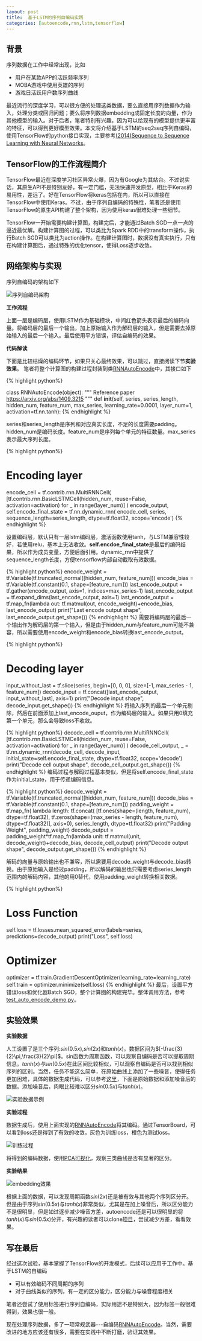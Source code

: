 ```yaml
---
layout: post
title:  基于LSTM的序列自编码实践
categories: [autoencode,rnn,lstm,tensorflow]
---
```


## 背景

序列数据在工作中经常出现，比如

* 用户在某款APP的活跃频率序列
* MOBA游戏中使用英雄的序列
* 游戏日活跃用户数序列曲线

最近流行的深度学习，可以很方便的处理这类数据，要么直接用序列数据作为输入，处理分类或回归问题；要么将序列数据embedding成固定长度的向量，作为其他模型的输入。对于后者，笔者特别有兴趣，因为可以给现有的模型提供更丰富的特征，可以得到更好模型效果。本文将介绍基于LSTM的seq2seq序列自编码，使用TensorFlow的python接口实现，主要参考[(2014)Sequence to Sequence Learning with Neural Networks](https://arxiv.org/abs/1409.3215)。

## TensorFlow的工作流程简介

TensorFlow最近在深度学习社区异常火爆，因为有Google为其站台。不过说实话，其原生API不是特别友好，有一定门槛，无法快速开发原型，相比于Keras的易用性，差远了。好在TensorFlow将keras包括在内，所以可以直接在TensorFlow中使用Keras。不过，由于序列自编码的特殊性，笔者还是使用TensorFlow的原生API构建了整个架构，因为使用keras很难处理一些细节。

TensorFlow一开始需要构建计算图，构建完后，才能通过Batch SGD一点一点的逼近最优解。构建计算图的过程，可以类比为Spark RDD中的transform操作，执行Batch SGD可以类比为action操作。在构建计算图时，数据没有真实执行，只有在构建计算图后，通过特殊的优化tensor，使得Loss逐步收敛。

## 网络架构与实现

序列自编码的架构如下

![](/img/series_autoencode_architecture.png "序列自编码架构")



**工作流程**

上面一层是编码层，使用LSTM作为基础模块，中间红色箭头表示最后的编码向量。将编码层的最后一个输出，加上原始输入作为解码层的输入，但是需要去掉原始输入的最后一个输入。最后使用平方错误，评估自编码的效果。

**代码解读**

下面是比较枯燥的编码环节，如果只关心最终效果，可以跳过，直接阅读下节**实验效果**。
笔者将整个计算图的构建过程封装到类[RNNAutoEncode](https://github.com/bourneli/deep-learning-notes/blob/master/series_autoencode/python/src/embedding/RNNAutoEncode.py)中，其接口如下



{% highlight python%}

class RNNAutoEncode(object):
    """
    Reference paper https://arxiv.org/abs/1409.3215
    """
    def __init__(self, series, series_length,
                 hidden_num, feature_num, max_series,
                 learning_rate=0.0001, layer_num=1,
                 activation=tf.nn.tanh):
{% endhighlight %}


series和series_length是序列和对应真实长度，不足的长度需要padding。hidden_num是编码长度。feature_num是序列每个单元的特征数量。max_series表示最大序列长度。 

{% highlight python%}
# Encoding layer
encode_cell = tf.contrib.rnn.MultiRNNCell(
  [tf.contrib.rnn.BasicLSTMCell(hidden_num, reuse=False, activation=activation)
      for _ in range(layer_num)]
)
encode_output, self.encode_final_state = tf.nn.dynamic_rnn(
	encode_cell, series, sequence_length=series_length, dtype=tf.float32, scope='encode')
{% endhighlight %}

设置编码层，默认只有一层lstm编码层，激活函数使用tanh，与LSTM兼容性较好，若使用relu，基本上无法收敛。**self.encdoe_final_state**是最后的编码结果，所以作为成员变量，方便后面引用。dynamic_rnn中提供了sequence_length长度，方便tensorflow内部自动截取有效数据。

{% highlight python%}
encode_weight = tf.Variable(tf.truncated_normal([hidden_num, feature_num]))
encode_bias = tf.Variable(tf.constant(0.1, shape=[feature_num]))
last_encode_output = tf.gather(encode_output, axis=1, indices=max_series-1)
last_encode_output = tf.expand_dims(last_encode_output, axis=1)
last_encode_output = tf.map_fn(lambda out: tf.matmul(out, encode_weight)+encode_bias, last_encode_output)
print("Last encode output shape", last_encode_output.get_shape())
{% endhighlight %}
需要将编码层的最后一个输出作为解码层的第一个输入，但是由于hidden_num与feature_num可能不兼容，所以需要使用encode_weight和encode_bias转换last_encode_output。

{% highlight python%}
# Decoding layer
input_without_last = tf.slice(series, begin=[0, 0, 0], size=[-1, max_series - 1, feature_num])
decode_input = tf.concat([last_encode_output, input_without_last], axis=1)
print("Decode input  shape", decode_input.get_shape())
{% endhighlight %}
将输入序列的最后一个单元剔除，然后在前面添加上last_encode_ouput，作为编码层的输入。如果只用0填充第一个单元，那么会导致loss不收敛。

{% highlight python%}
decode_cell = tf.contrib.rnn.MultiRNNCell(
  [tf.contrib.rnn.BasicLSTMCell(hidden_num, reuse=False, activation=activation)
      for _ in range(layer_num)]
)
decode_cell_output, _ = tf.nn.dynamic_rnn(decode_cell, decode_input, initial_state=self.encode_final_state, dtype=tf.float32, scope='decode')
print("Decode cell output shape", decode_cell_output.get_shape())
{% endhighlight %}
编码过程与解码过程基本类似，但是将self.encode_final_state作为initial_state，用于传递编码信息。

{% highlight python%}
decode_weight = tf.Variable(tf.truncated_normal([hidden_num, feature_num]))
decode_bias = tf.Variable(tf.constant(0.1, shape=[feature_num]))
padding_weight = tf.map_fn(
	lambda length: tf.concat(
		[tf.ones(shape=(length, feature_num), dtype=tf.float32),
		 tf.zeros(shape=(max_series - length, feature_num), dtype=tf.float32)], axis=0),
	series_length,
	dtype=tf.float32)
print("Padding Weight", padding_weight)
decode_output = padding_weight*tf.map_fn(lambda unit: tf.matmul(unit, decode_weight)+decode_bias, decode_cell_output)
print("Decode output shape", decode_output.get_shape())
{% endhighlight %}

解码的向量与原始输出也不兼容，所以需要用decode_weight与decode_bias转换。由于原始输入是经过padding，所以解码的输出也只需要考虑series_length范围内的解码内容，其他的用0替代，使用padding_weight转换相关数据。


{% highlight python%}
# Loss Function
self.loss = tf.losses.mean_squared_error(labels=series, predictions=decode_output)
print("Loss", self.loss)
# Optimizer
optimizer = tf.train.GradientDescentOptimizer(learning_rate=learning_rate)
self.train = optimizer.minimize(self.loss)
{% endhighlight %}
最后，设置平方错误loss和优化器Batch SGD，整个计算图的构建完毕。整体调用方法，参考[test_auto_encode_demo.py](https://github.com/bourneli/deep-learning-notes/blob/master/series_autoencode/python/src/test/test_autoencode_demo.py)。

## 实验效果

**实验数据**

人工设置了是三个序列:$sin(0.5x)$,$sin(2x)$和$tanh(x)$。数据区间为$[-\frac{3}{2}\pi,\frac{3}{2}\pi]$。sin函数为周期函数，可以观察自编码是否可以提取周期信息。$tanh(x)与sin(0.5x)$在此区间比较相似，可以观察自编码是否可以找到相似序列的区别。当然，任务不能这么简单，在原始曲线上添加了一些噪音，使得任务更加困难，具体的数据生成代码，可以参考[这里](https://github.com/bourneli/deep-learning-notes/blob/master/series_autoencode/r/generate.R)，下面是原始数据和添加噪音后的数据。添加噪音后，肉眼比较难以区分$sin(0.5x)$与$tanh(x)$。


![](/img/series_autoencode_input_data.png "实验数据示例")

**实验过程**

数据生成后，使用上面实现的[RNNAutoEncode](https://github.com/bourneli/deep-learning-notes/blob/master/series_autoencode/python/src/embedding/RNNAutoEncode.py)将其编码。通过TensorBoard，可以看到loss还是得到了有效的收敛，灰色为训练loss，橙色为测试loss。

![](/img/series_autoencode_loss.png "训练过程")

将得到的编码数据，使用[PCA可视化](https://github.com/bourneli/deep-learning-notes/blob/master/series_autoencode/r/analysis.R)，观察三类曲线是否有显著的区分。


**实验结果**

![](/img/series_autoencode_embedding.png "embedding效果")

根据上面的数据，可以发现周期函数$sin(2x)$还是被有效与其他两个序列区分开。但是由于序列$sin(0.5x)$与$tanh(x)$非常类似，尤其是在加上噪音后，所以区分能力不是很明显，但是如过逐步减少噪音方差，autoencode还是可以很明显的将$tanh(x)$与$sin(0.5x)$分开，有兴趣的读者可以clone[项目](https://github.com/bourneli/deep-learning-notes)，尝试减少方差，看看效果。



## 写在最后

经过这次试验，基本掌握了TensorFlow的开发模式，后续可以应用于工作中。基于LSTM的自编码

* 可以有效编码不同周期的序列
* 对于曲线类似的序列，有一定的区分能力，区分能力与噪音程度相关

笔者还尝试了使用标签进行序列自编码，实际用途不是特别大，因为标签一般很难得到，效果也很一般。

现在处理序列数据，多了一项常规武器---自编码[RNNAutoEncode](https://github.com/bourneli/deep-learning-notes/blob/master/series_autoencode/python/src/embedding/RNNAutoEncode.py)。当然，需要改进的地方应该还有很多，需要在实践中不断打磨，验证其效果。



